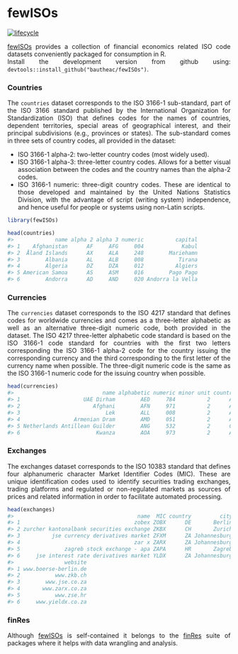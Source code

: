 fewISOs
================

[![lifecycle](https://img.shields.io/badge/lifecycle-experimental-orange.svg)](https://www.tidyverse.org/lifecycle/#experimental)

<style> body {text-align: justify} </style>

<!-- README.md is generated from README.Rmd. Please edit that file -->

[fewISOs](https://github.com/bautheac/fewISOs/) provides a collection of
financial economics related ISO code datasets conveniently packaged for
consumption in R.  
Install the development version from github using:
`devtools::install_github("bautheac/fewISOs")`.

### Countries

The `countries` dataset corresponds to the ISO 3166-1 sub-standard, part
of the ISO 3166 standard published by the International Organization for
Standardization (ISO) that defines codes for the names of countries,
dependent territories, special areas of geographical interest, and their
principal subdivisions (e.g., provinces or states). The sub-standard
comes in three sets of country codes, all provided in the dataset:

  - ISO 3166-1 alpha-2: two-letter country codes (most widely used).  
  - ISO 3166-1 alpha-3: three-letter country codes. Allows for a better
    visual association between the codes and the country names than the
    alpha-2 codes.  
  - ISO 3166-1 numeric: three-digit country codes. These are identical
    to those developed and maintained by the United Nations Statistics
    Division, with the advantage of script (writing system)
    independence, and hence useful for people or systems using non-Latin
    scripts.

<!-- end list -->

``` r
library(fewISOs)

head(countries)
#>             name alpha 2 alpha 3 numeric          capital
#> 1    Afghanistan      AF     AFG     004            Kabul
#> 2  Åland Islands      AX     ALA     248        Mariehamn
#> 3        Albania      AL     ALB     008           Tirana
#> 4        Algeria      DZ     DZA     012          Algiers
#> 5 American Samoa      AS     ASM     016        Pago Pago
#> 6        Andorra      AD     AND     020 Andorra la Vella
```

### Currencies

The `currencies` dataset corresponds to the ISO 4217 standard that
defines codes for worldwide currencies and comes as a three-letter
alphabetic as well as an alternative three-digit numeric code, both
provided in the dataset. The ISO 4217 three-letter alphabetic code
standard is based on the ISO 3166-1 code standard for countries with the
first two letters corresponding the ISO 3166-1 alpha-2 code for the
country issuing the corresponding currency and the third corresponding
to the first letter of the currency name when possible. The three-digit
numeric code is the same as the ISO 3166-1 numeric code for the issuing
country when possible.

``` r
head(currencies)
#>                            name alphabetic numeric minor unit country
#> 1                    UAE Dirham        AED     784          2      AE
#> 2                       Afghani        AFN     971          2      AF
#> 3                           Lek        ALL     008          2      AL
#> 4                 Armenian Dram        AMD     051          2      AM
#> 5 Netherlands Antillean Guilder        ANG     532          2      CW
#> 6                        Kwanza        AOA     973          2      AO
```

### Exchanges

The exchanges dataset corresponds to the ISO 10383 standard that defines
four alphanumeric character Market Identifier Codes (MIC). These are
unique identification codes used to identify securities trading
exchanges, trading platforms and regulated or non-regulated markets as
sources of prices and related information in order to facilitate
automated processing.

``` r
head(exchanges)
#>                                       name  MIC country         city
#> 1                                    zobex ZOBX      DE       Berlin
#> 2 zurcher kantonalbank securities exchange ZKBX      CH       Zurich
#> 3          jse currency derivatives market ZFXM      ZA Johannesburg
#> 4                                    zar x ZARX      ZA Johannesburg
#> 5              zagreb stock exchange - apa ZAPA      HR       Zagreb
#> 6     jse interest rate derivatives market YLDX      ZA Johannesburg
#>                website
#> 1 www.boerse-berlin.de
#> 2           www.zkb.ch
#> 3        www.jse.co.za
#> 4       www.zarx.co.za
#> 5           www.zse.hr
#> 6     www.yieldx.co.za
```

### finRes

Although [fewISOs](https://github.com/bautheac/fewISOs/) is
self-contained it belongs to the
[finRes](https://bautheac.github.io/finRes/) suite of packages where it
helps with data wrangling and analysis.
